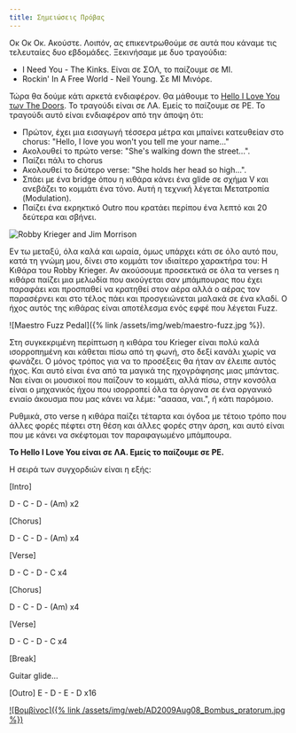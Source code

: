 ```yaml
---
title: Σημειώσεις Πρόβας
---
```


Οκ Οκ Οκ. Ακούστε. Λοιπόν, ας επικεντρωθούμε σε αυτά που κάναμε τις τελευταίες δυο εβδομάδες. Ξεκινήσαμε με δυο τραγούδια:

<!--more-->

- I Need You - The Kinks. Είναι σε ΣΟΛ, το παίζουμε σε ΜΙ.
- Rockin' In A Free World - Neil Young. Σε ΜΙ Μινόρε.

Τώρα θα δούμε κάτι αρκετά ενδιαφέρον. Θα μάθουμε το [Hello I Love You των The Doors](https://www.youtube.com/watch?v=8f1z-nHvt3c&list=PLJvpM3O8HGxpjqs_KinOZB5Acd02U3oYl&index=2). Το τραγούδι είναι σε ΛΑ. Εμείς το παίζουμε σε ΡΕ. Το τραγούδι αυτό είναι ενδιαφέρον από την άποψη ότι:

- Πρώτον, έχει μια εισαγωγή τέσσερα μέτρα και μπαίνει κατευθείαν στο chorus: "Hello, I love you won't you tell me your name..."
- Ακολουθεί το πρώτο verse: "She's walking down the street...".
- Παίζει πάλι το chorus
- Ακολουθεί το δεύτερο verse: "She holds her head so high...".
- Σπάει με ένα bridge όπου η κιθάρα κάνει ένα glide σε σχήμα V και ανεβάζει το κομμάτι ένα τόνο. Αυτή η τεχνική λέγεται Μετατροπία (Modulation).
- Παίζει ένα εκρηκτικό Outro που κρατάει περίπου ένα λεπτό και 20 δεύτερα και σβήνει.

![Robby Krieger and Jim Morrison](https://www.rollingstone.it/wp-content/uploads/2021/10/doors.jpg)

Εν τω μεταξύ, όλα καλά και ωραία, όμως υπάρχει κάτι σε όλο αυτό που, κατά τη γνώμη μου, δίνει στο κομμάτι τον ιδιαίτερο χαρακτήρα του:
Η Κιθάρα του Robby Krieger. Αν ακούσουμε προσεκτικά σε όλα τα verses η κιθάρα παίζει μια μελωδία που ακούγεται σαν
μπάμπουρας που έχει παραφάει και προσπαθεί να κρατηθεί στον αέρα αλλά ο αέρας τον παρασέρνει και στο τέλος πάει και προσγειώνεται
μαλακά σε ένα κλαδί. Ο ήχος αυτός της κιθάρας είναι αποτέλεσμα ενός εφφέ που λέγεται Fuzz. 

![Maestro Fuzz Pedal]({% link /assets/img/web/maestro-fuzz.jpg %}).

Στη συγκεκριμένη περίπτωση η κιθάρα του Krieger είναι πολύ καλά ισορροπημένη και κάθεται πίσω από τη φωνή, στο δεξί κανάλι χωρίς να φωνάζει. Ο μόνος τρόπος
για να το προσέξεις θα ήταν αν έλειπε αυτός ήχος. Και αυτό είναι ένα από τα μαγικά της ηχογράφησης μιας μπάντας. Ναι είναι οι μουσικοί που
παίζουν το κομμάτι, αλλά πίσω, στην κονσόλα είναι ο μηχανικός ήχου που ισορροπεί όλα τα όργανα σε ένα οργανικό ενιαίο άκουσμα που μας κάνει να 
λέμε: "ααααα, ναι.", ή κάτι παρόμοιο.

Ρυθμικά, στο verse η κιθάρα παίζει τέταρτα και όγδοα με τέτοιο τρόπο που άλλες φορές πέφτει στη θέση και άλλες φορές στην άρση, και αυτό είναι που με κάνει
να σκέφτομαι τον παραφαγωμένο μπάμπουρα.

**Το Hello I Love You είναι σε ΛΑ. Εμείς το παίζουμε σε ΡΕ.**

Η σειρά των συγχορδιών είναι η εξής:

[Intro]

D - C - D - (Am) x2

[Chorus]

D - C - D - (Am) x4

[Verse]

D - C - D - C x4

[Chorus]

D - C - D - (Am) x4

[Verse]

D - C - D - C x4

[Break]

Guitar glide...

[Outro]
E - D - E - D x16

[![Βομβίνος]({% link /assets/img/web/AD2009Aug08_Bombus_pratorum.jpg %})](https://el.wikipedia.org/wiki/%CE%92%CE%BF%CE%BC%CE%B2%CE%AF%CE%BD%CE%BF%CF%82)



